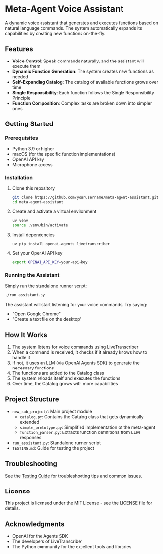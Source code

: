 # Meta-Agent Voice Assistant

A dynamic voice assistant that generates and executes functions based on natural language commands. The system automatically expands its capabilities by creating new functions on-the-fly.

## Features

- **Voice Control**: Speak commands naturally, and the assistant will execute them
- **Dynamic Function Generation**: The system creates new functions as needed
- **Self-Expanding Catalog**: The catalog of available functions grows over time
- **Single Responsibility**: Each function follows the Single Responsibility Principle
- **Function Composition**: Complex tasks are broken down into simpler ones

## Getting Started

### Prerequisites

- Python 3.9 or higher
- macOS (for the specific function implementations)
- OpenAI API key
- Microphone access

### Installation

1. Clone this repository
   ```bash
   git clone https://github.com/yourusername/meta-agent-assistant.git
   cd meta-agent-assistant
   ```

2. Create and activate a virtual environment
   ```bash
   uv venv
   source .venv/bin/activate
   ```

3. Install dependencies
   ```bash
   uv pip install openai-agents livetranscriber
   ```

4. Set your OpenAI API key
   ```bash
   export OPENAI_API_KEY=your-api-key
   ```

### Running the Assistant

Simply run the standalone runner script:
```bash
./run_assistant.py
```

The assistant will start listening for your voice commands. Try saying:
- "Open Google Chrome"
- "Create a text file on the desktop"

## How It Works

1. The system listens for voice commands using LiveTranscriber
2. When a command is received, it checks if it already knows how to handle it
3. If not, it uses an LLM (via OpenAI Agents SDK) to generate the necessary functions
4. The functions are added to the Catalog class
5. The system reloads itself and executes the functions
6. Over time, the Catalog grows with more capabilities

## Project Structure

- `new_sub_project/`: Main project module
  - `catalog.py`: Contains the Catalog class that gets dynamically extended
  - `simple_prototype.py`: Simplified implementation of the meta-agent
  - `function_parser.py`: Extracts function definitions from LLM responses
- `run_assistant.py`: Standalone runner script
- `TESTING.md`: Guide for testing the project

## Troubleshooting

See the [Testing Guide](TESTING.md) for troubleshooting tips and common issues.

## License

This project is licensed under the MIT License - see the LICENSE file for details.

## Acknowledgments

- OpenAI for the Agents SDK
- The developers of LiveTranscriber
- The Python community for the excellent tools and libraries 